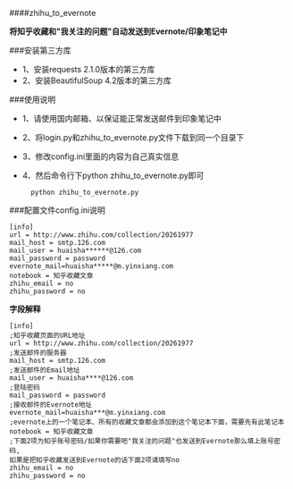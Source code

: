 ####zhihu_to_evernote

**将知乎收藏和"我关注的问题"自动发送到Evernote/印象笔记中**

###安装第三方库

- 1、安装requests 2.1.0版本的第三方库
- 2、安装BeautifulSoup 4.2版本的第三方库

###使用说明

- 1、请使用国内邮箱、以保证能正常发送邮件到印象笔记中
- 2、将login.py和zhihu_to_evernote.py文件下载到同一个目录下
- 3、修改config.ini里面的内容为自己真实信息
- 4、然后命令行下python zhihu_to_evernote.py即可

		python zhihu_to_evernote.py

###配置文件config.ini说明

	[info]
	url = http://www.zhihu.com/collection/20261977
	mail_host = smtp.126.com
	mail_user = huaisha******@126.com
	mail_password = password
	evernote_mail=huaisha*****@m.yinxiang.com
	notebook = 知乎收藏文章
	zhihu_email = no
	zhihu_password = no

**字段解释**

	[info]
	;知乎收藏页面的URL地址
	url = http://www.zhihu.com/collection/20261977
	;发送邮件的服务器
	mail_host = smtp.126.com
	;发送邮件的Email地址
	mail_user = huaisha****@126.com
	;登陆密码
	mail_password = password
	;接收邮件的Evernote地址
	evernote_mail=huaisha***@m.yinxiang.com
	;evernote上的一个笔记本、所有的收藏文章都会添加到这个笔记本下面，需要先有此笔记本
	notebook = 知乎收藏文章
	;下面2项为知乎账号密码/如果你需要吧"我关注的问题"也发送到Evernote那么填上账号密码,
	如果是把知乎收藏发送到Evernote的话下面2项请填写no
	zhihu_email = no
	zhihu_password = no



